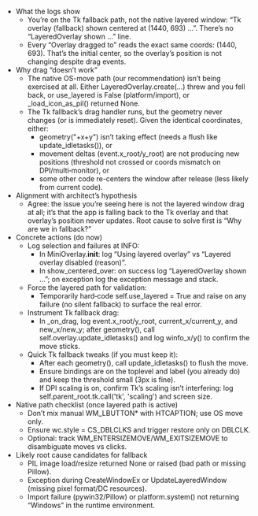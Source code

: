   - What the logs show
      - You’re on the Tk fallback path, not the native layered window: “Tk overlay (fallback) shown centered at (1440, 693) …”. There’s no
  “LayeredOverlay shown …” line.
      - Every “Overlay dragged to” reads the exact same coords: (1440, 693). That’s the initial center, so the overlay’s position is not changing
  despite drag events.
  - Why drag “doesn’t work”
      - The native OS-move path (our recommendation) isn’t being exercised at all. Either LayeredOverlay.create(...) threw and you fell back, or
  use_layered is False (platform/import), or _load_icon_as_pil() returned None.
      - The Tk fallback’s drag handler runs, but the geometry never changes (or is immediately reset). Given the identical coordinates, either:
          - geometry("+x+y") isn’t taking effect (needs a flush like update_idletasks()), or
          - movement deltas (event.x_root/y_root) are not producing new positions (threshold not crossed or coords mismatch on DPI/multi‑monitor),
  or
          - some other code re-centers the window after release (less likely from current code).
  - Alignment with architect’s hypothesis
      - Agree: the issue you’re seeing here is not the layered window drag at all; it’s that the app is falling back to the Tk overlay and that
  overlay’s position never updates. Root cause to solve first is “Why are we in fallback?”
  - Concrete actions (do now)
      - Log selection and failures at INFO:
          - In MiniOverlay.__init__: log “Using layered overlay” vs “Layered overlay disabled (reason)”.
          - In show_centered_over: on success log “LayeredOverlay shown …”; on exception log the exception message and stack.
      - Force the layered path for validation:
          - Temporarily hard‑code self.use_layered = True and raise on any failure (no silent fallback) to surface the real error.
      - Instrument Tk fallback drag:
          - In _on_drag, log event.x_root/y_root, current_x/current_y, and new_x/new_y; after geometry(), call self.overlay.update_idletasks() and
  log winfo_x/y() to confirm the move sticks.
      - Quick Tk fallback tweaks (if you must keep it):
          - After each geometry(), call update_idletasks() to flush the move.
          - Ensure bindings are on the toplevel and label (you already do) and keep the threshold small (3px is fine).
          - If DPI scaling is on, confirm Tk’s scaling isn’t interfering: log self.parent_root.tk.call('tk', 'scaling') and screen size.
  - Native path checklist (once layered path is active)
      - Don’t mix manual WM_LBUTTON* with HTCAPTION; use OS move only.
      - Ensure wc.style = CS_DBLCLKS and trigger restore only on DBLCLK.
      - Optional: track WM_ENTERSIZEMOVE/WM_EXITSIZEMOVE to disambiguate moves vs clicks.
  - Likely root cause candidates for fallback
      - PIL image load/resize returned None or raised (bad path or missing Pillow).
      - Exception during CreateWindowEx or UpdateLayeredWindow (missing pixel format/DC resources).
      - Import failure (pywin32/Pillow) or platform.system() not returning “Windows” in the runtime environment.
